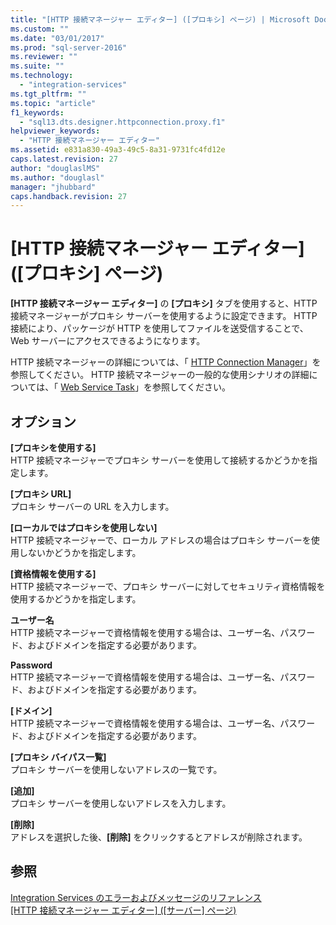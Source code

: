 ```yaml
---
title: "[HTTP 接続マネージャー エディター] ([プロキシ] ページ) | Microsoft Docs"
ms.custom: ""
ms.date: "03/01/2017"
ms.prod: "sql-server-2016"
ms.reviewer: ""
ms.suite: ""
ms.technology: 
  - "integration-services"
ms.tgt_pltfrm: ""
ms.topic: "article"
f1_keywords: 
  - "sql13.dts.designer.httpconnection.proxy.f1"
helpviewer_keywords: 
  - "HTTP 接続マネージャー エディター"
ms.assetid: e831a830-49a3-49c5-8a31-9731fc4fd12e
caps.latest.revision: 27
author: "douglaslMS"
ms.author: "douglasl"
manager: "jhubbard"
caps.handback.revision: 27
---
```

# [HTTP 接続マネージャー エディター] ([プロキシ] ページ)
  **[HTTP 接続マネージャー エディター]** の **[プロキシ]** タブを使用すると、HTTP 接続マネージャーがプロキシ サーバーを使用するように設定できます。 HTTP 接続により、パッケージが HTTP を使用してファイルを送受信することで、Web サーバーにアクセスできるようになります。  
  
 HTTP 接続マネージャーの詳細については、「 [HTTP Connection Manager](../../integration-services/connection-manager/http-connection-manager.md)」を参照してください。 HTTP 接続マネージャーの一般的な使用シナリオの詳細については、「 [Web Service Task](../../integration-services/control-flow/web-service-task.md)」を参照してください。  
  
## オプション  
 **[プロキシを使用する]**  
 HTTP 接続マネージャーでプロキシ サーバーを使用して接続するかどうかを指定します。  
  
 **[プロキシ URL]**  
 プロキシ サーバーの URL を入力します。  
  
 **[ローカルではプロキシを使用しない]**  
 HTTP 接続マネージャーで、ローカル アドレスの場合はプロキシ サーバーを使用しないかどうかを指定します。  
  
 **[資格情報を使用する]**  
 HTTP 接続マネージャーで、プロキシ サーバーに対してセキュリティ資格情報を使用するかどうかを指定します。  
  
 **ユーザー名**  
 HTTP 接続マネージャーで資格情報を使用する場合は、ユーザー名、パスワード、およびドメインを指定する必要があります。  
  
 **Password**  
 HTTP 接続マネージャーで資格情報を使用する場合は、ユーザー名、パスワード、およびドメインを指定する必要があります。  
  
 **[ドメイン]**  
 HTTP 接続マネージャーで資格情報を使用する場合は、ユーザー名、パスワード、およびドメインを指定する必要があります。  
  
 **[プロキシ バイパス一覧]**  
 プロキシ サーバーを使用しないアドレスの一覧です。  
  
 **[追加]**  
 プロキシ サーバーを使用しないアドレスを入力します。  
  
 **[削除]**  
 アドレスを選択した後、**[削除]** をクリックするとアドレスが削除されます。  
  
## 参照  
 [Integration Services のエラーおよびメッセージのリファレンス](../../integration-services/integration-services-error-and-message-reference.md)   
 [[HTTP 接続マネージャー エディター] &#40;[サーバー] ページ&#41;](../Topic/HTTP%20Connection%20Manager%20Editor%20\(Server%20Page\).md)  
  
  